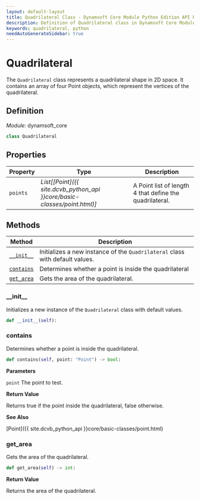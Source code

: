 ```yaml
---
layout: default-layout
title: Quadrilateral Class - Dynamsoft Core Module Python Edition API Reference
description: Definition of Quadrilateral class in Dynamsoft Core Module Python Edition.
keywords: quadrilateral, python
needAutoGenerateSidebar: true
---
```


# Quadrilateral

The `Quadrilateral` class represents a quadrilateral shape in 2D space. It contains an array of four Point objects, which represent the vertices of the quadrilateral.

## Definition

*Module:* dynamsoft_core

```python
class Quadrilateral 
```

## Properties
  
| Property  | Type | Description |
|---------- | ---- |-------------|
| `points` | *List\[[Point]({{ site.dcvb_python_api }}core/basic-classes/point.html)\]* | A Point list of length 4 that define the quadrilateral. |

## Methods

| Method               | Description |
|----------------------|-------------|
| [`__init__`](#__init__) | Initializes a new instance of the `Quadrilateral` class with default values. |
| [`contains`](#this) | Determines whether a point is inside the quadrilateral |
| [`get_area`](#this) | Gets the area of the quadrilateral. |


### \_\_init\_\_

Initializes a new instance of the `Quadrilateral` class with default values.

```python
def __init__(self):
```

### contains

Determines whether a point is inside the quadrilateral.

```python
def contains(self, point: "Point") -> bool:
```

**Parameters**

`point` The point to test.

**Return Value**

Returns true if the point inside the quadrilateral, false otherwise.

**See Also**

[Point]({{ site.dcvb_python_api }}core/basic-classes/point.html)

### get_area

Gets the area of the quadrilateral.

```python
def get_area(self) -> int:
```

**Return Value**

Returns the area of the quadrilateral.

